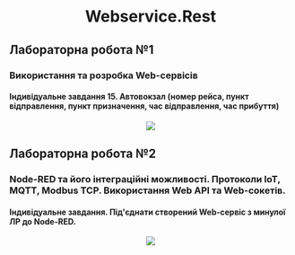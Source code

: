 <h1 align="center">Webservice.Rest</h1>
<p align="center">
</p>

## Лабораторна робота №1 
### Використання та розробка Web-сервісів
#### Індивідуальне завдання 15. Автовокзал (номер рейса, пункт відправлення, пункт призначення, час відправлення, час прибуття)

<p align="center">
<img src = "https://i.postimg.cc/Kv6BNbr2/image.png">

## Лабораторна робота №2
### Node-RED та його інтеграційні можливості. Протоколи IoT, MQTT, Modbus TCP. Використання Web API та Web-сокетів.
#### Індивідуальне завдання. Під'єднати створений Web-сервіс з минулої ЛР до Node-RED.

<p align="center">
<img src = "https://i.postimg.cc/j2mt4rS9/image.png">